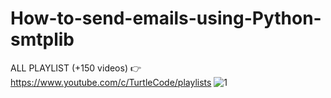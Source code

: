 # How-to-send-emails-using-Python-smtplib
ALL PLAYLIST (+150 videos) 👉 https://www.youtube.com/c/TurtleCode/playlists
![1](https://user-images.githubusercontent.com/85156399/171997121-3b93cea8-82d4-49f0-b209-621b727356a8.png)
